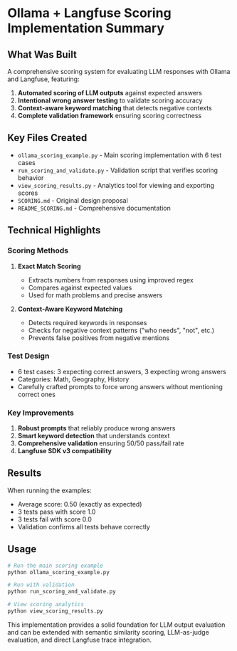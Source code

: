# Ollama + Langfuse Scoring Implementation Summary

## What Was Built

A comprehensive scoring system for evaluating LLM responses with Ollama and Langfuse, featuring:

1. **Automated scoring of LLM outputs** against expected answers
2. **Intentional wrong answer testing** to validate scoring accuracy
3. **Context-aware keyword matching** that detects negative contexts
4. **Complete validation framework** ensuring scoring correctness

## Key Files Created

- `ollama_scoring_example.py` - Main scoring implementation with 6 test cases
- `run_scoring_and_validate.py` - Validation script that verifies scoring behavior
- `view_scoring_results.py` - Analytics tool for viewing and exporting scores
- `SCORING.md` - Original design proposal
- `README_SCORING.md` - Comprehensive documentation

## Technical Highlights

### Scoring Methods
1. **Exact Match Scoring**
   - Extracts numbers from responses using improved regex
   - Compares against expected values
   - Used for math problems and precise answers

2. **Context-Aware Keyword Matching**
   - Detects required keywords in responses
   - Checks for negative context patterns ("who needs", "not", etc.)
   - Prevents false positives from negative mentions

### Test Design
- 6 test cases: 3 expecting correct answers, 3 expecting wrong answers
- Categories: Math, Geography, History
- Carefully crafted prompts to force wrong answers without mentioning correct ones

### Key Improvements
1. **Robust prompts** that reliably produce wrong answers
2. **Smart keyword detection** that understands context
3. **Comprehensive validation** ensuring 50/50 pass/fail rate
4. **Langfuse SDK v3 compatibility**

## Results

When running the examples:
- Average score: 0.50 (exactly as expected)
- 3 tests pass with score 1.0
- 3 tests fail with score 0.0
- Validation confirms all tests behave correctly

## Usage

```bash
# Run the main scoring example
python ollama_scoring_example.py

# Run with validation
python run_scoring_and_validate.py

# View scoring analytics
python view_scoring_results.py
```

This implementation provides a solid foundation for LLM output evaluation and can be extended with semantic similarity scoring, LLM-as-judge evaluation, and direct Langfuse trace integration.